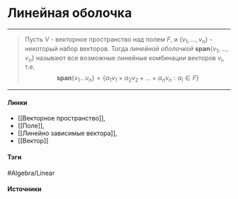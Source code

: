 # Линейная оболочка
***
>Пусть $V$ - векторное пространство над полем $F$, и $\{v_{1},\dots,v_{n}\}$ - некоторый набор векторов. Тогда *линейной оболочкой* $\textbf{span}\{v_{1},\dots,v_{n}\}$ называют все возможные линейные комбинации векторов $v_{i}$, т.е. $$\textbf{span}\{{v_{1}\dots v_{n}}\}=\{\alpha_{1}v_{1}+\alpha_{2}v_{2}+\dots+\alpha_{n}v_{n}:\alpha_{i}\in F\}$$
***
#### Линки
- [[Векторное пространство]],
- [[Поле]],
- [[Линейно зависимые вектора]],
- [[Вектор]]
#### Тэги
 #Algebra/Linear 
#### Источники
